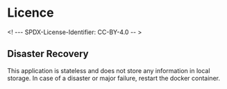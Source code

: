 # Licence

<! --- SPDX-License-Identifier: CC-BY-4.0  -- >

## Disaster Recovery

This application is stateless and does not store any information in local storage. In case of a disaster or major failure, restart the docker container.